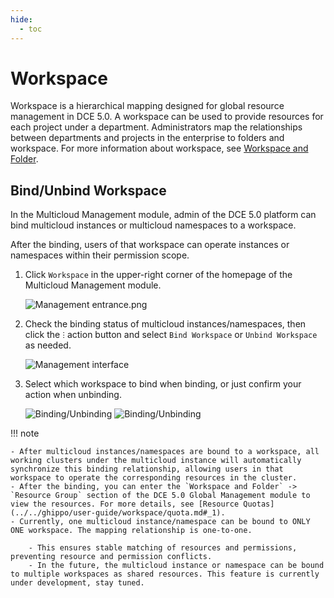 ```yaml
---
hide:
  - toc
---
```


# Workspace

Workspace is a hierarchical mapping designed for global resource management in DCE 5.0. A workspace can be used to provide resources for each project under a department. Administrators map the relationships between departments and projects in the enterprise to folders and workspace. For more information about workspace, see [Workspace and Folder](../../ghippo/user-guide/workspace/workspace.md).

## Bind/Unbind Workspace

In the Multicloud Management module, admin of the DCE 5.0 platform can bind multicloud instances or multicloud namespaces to a workspace.

After the binding, users of that workspace can operate instances or namespaces within their permission scope.

1. Click `Workspace` in the upper-right corner of the homepage of the Multicloud Management module.

    ![Management entrance.png](https://docs.daocloud.io/daocloud-docs-images/docs/en/docs/kairship/images/ws01.png)

2. Check the binding status of multicloud instances/namespaces, then click the `ⵗ` action button and select `Bind Workspace` or `Unbind Workspace` as needed.

    ![Management interface](https://docs.daocloud.io/daocloud-docs-images/docs/en/docs/kairship/images/ws02.png)

3. Select which workspace to bind when binding, or just confirm your action when unbinding.

    ![Binding/Unbinding](https://docs.daocloud.io/daocloud-docs-images/docs/en/docs/kairship/images/ws03.png)
    ![Binding/Unbinding](https://docs.daocloud.io/daocloud-docs-images/docs/en/docs/kairship/images/ws04.png)

!!! note

    - After multicloud instances/namespaces are bound to a workspace, all working clusters under the multicloud instance will automatically synchronize this binding relationship, allowing users in that workspace to operate the corresponding resources in the cluster.
    - After the binding, you can enter the `Workspace and Folder` -> `Resource Group` section of the DCE 5.0 Global Management module to view the resources. For more details, see [Resource Quotas](../../ghippo/user-guide/workspace/quota.md#_1).
    - Currently, one multicloud instance/namespace can be bound to ONLY ONE workspace. The mapping relationship is one-to-one.

        - This ensures stable matching of resources and permissions, preventing resource and permission conflicts.
        - In the future, the multicloud instance or namespace can be bound to multiple workspaces as shared resources. This feature is currently under development, stay tuned.
